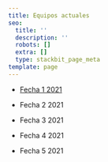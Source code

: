```yaml
---
title: Equipos actuales
seo:
  title: ''
  description: ''
  robots: []
  extra: []
  type: stackbit_page_meta
template: page
---
```

*   [Fecha 1 2021](https://icpc.tec.siua.ac.cr/equipos/2021-1)

*   Fecha 2 2021

*   Fecha 3 2021

*   Fecha 4 2021

*   Fecha 5 2021
